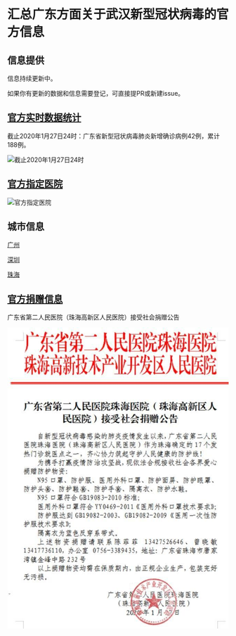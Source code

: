 # 汇总广东方面关于武汉新型冠状病毒的官方信息

## 信息提供

信息持续更新中。

如果你有更新的数据和信息需要登记，可直接提PR或新建issue。

## [官方实时数据统计](data/DATA.md)

截止2020年1月27日24时：广东省新型冠状病毒肺炎新增确诊病例42例，累计188例。

![截止2020年1月27日24时](https://pics6.baidu.com/feed/95eef01f3a292df5532a6b366f64436635a87380.jpeg?token=6e99685d59838059b3476cf565aaf31c&s=142277369721410B8A44FBF40300D021)


## [官方指定医院](hospital/HOSPITAL.md)

![官方指定医院](http://news.southcn.com/gd/content/images/attachement/jpg/site4/20200121/6c4b908da8781f91210422.jpg)

## 城市信息

[广州](city/GUANGZHOU.md)

[深圳](city/SHENZHEN.md)

[珠海](city/ZHUHAI.md)



## [官方捐赠信息](donate/DONATE.md)

广东省第二人民医院（珠海高新区人民医院）接受社会捐赠公告

![广东省第二人民医院（珠海高新区人民医院）接受社会捐赠公告](donate/donate-01.jpg)